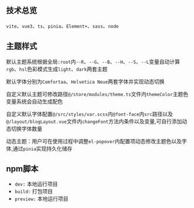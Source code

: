 ## 技术总览

`vite`、`vue3`、`ts`、`pinia`、`Element+`、`sass`、`node`

## 主题样式

默认主题系统根据全局`:root`内`--R`、`--G`、`--B`、`--H`、`--S`、`--L`变量自动计算`rgb`、`hsl`色彩模式生成`light`、`dark`两套主题

默认字体分别为`Comfortaa`、`Helvetica Neue`两套字体并实现动态切换

自定义默认主题可修改路径`@/store/modules/theme.ts`文件内`themeColor`主题色变量系统会自动生成配色

自定义默认字体配置`@/src/styles/var.scss`内`@font-face`内`src`路径以及`@/layout/blogLayout.vue`文件内`changeFont`方法内条件以及变量,可自行添加动态切换字体数量

动态主题：用户可在使用过程中调整`el-popover`内配置项动态修改主题色以及字体,通过`pinia`实现持久化储存

## npm脚本

- `dev:` 本地运行项目
- `build:` 打包项目
- `preview:` 本地运行项目


